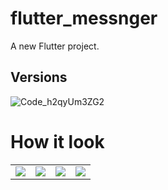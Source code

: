 # flutter_messnger

A new Flutter project.

## Versions

![Code_h2qyUm3ZG2](https://github.com/n0ndescr1pt/flutterMessanger/assets/112966572/87af679c-335b-43e3-a5f6-8b54a858448a)

# How it look
<table >
  <tr>
    <td><img src="https://github.com/n0ndescr1pt/flutterMessanger/assets/112966572/78c4e2c7-d391-4e36-b9e5-76397f6444b1" /></td>
    <td><img src="https://github.com/n0ndescr1pt/flutterMessanger/assets/112966572/39c959bb-e213-40fc-aed8-1050c4a31f98"/></td>
    <td><img src="https://github.com/n0ndescr1pt/flutterMessanger/assets/112966572/9f6b6f23-f185-41bb-b957-5415032e21d1"/></td>
     <td><img src="https://github.com/n0ndescr1pt/flutterMessanger/assets/112966572/38a4f208-9f90-46a2-b839-f21c9b700bc3"/></td>
  </tr>
</table>


